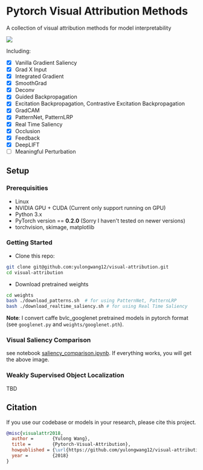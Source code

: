# Pytorch Visual Attribution Methods

A collection of visual attribution methods for model interpretability

![](./images/tusker_saliency.png)

Including:
- [x] Vanilla Gradient Saliency
- [x] Grad X Input
- [x] Integrated Gradient
- [x] SmoothGrad
- [x] Deconv
- [x] Guided Backpropagation
- [x] Excitation Backpropagation, Contrastive Excitation Backpropagation
- [x] GradCAM
- [x] PatternNet, PatternLRP
- [x] Real Time Saliency
- [x] Occlusion
- [x] Feedback
- [x] DeepLIFT
- [ ] Meaningful Perturbation

## Setup

### Prerequisities
- Linux
- NVIDIA GPU + CUDA (Current only support running on GPU)
- Python 3.x
- PyTorch version == **0.2.0** (Sorry I haven't tested on newer versions)
- torchvision, skimage, matplotlib

### Getting Started
- Clone this repo:
```bash
git clone git@github.com:yulongwang12/visual-attribution.git
cd visual-attribution
```
- Download pretrained weights
```bash
cd weights
bash ./download_patterns.sh  # for using PatternNet, PatternLRP
bash ./download_realtime_saliency.sh # for using Real Time Saliency
```
**Note**: I convert caffe bvlc_googlenet pretrained models in pytorch format (see `googlenet.py` and `weights/googlenet.pth`). 

### Visual Saliency Comparison
see notebook [saliency_comparison.ipynb](./notebooks/saliency_comparison.ipynb). If everything works, you will get the above image.

### Weakly Supervised Object Localization
TBD

## Citation
If you use our codebase or models in your research, please cite this project.
```bibtex
@misc{visualattr2018,
  author =       {Yulong Wang},
  title =        {Pytorch-Visual-Attribution},
  howpublished = {\url{https://github.com/yulongwang12/visual-attribution}},
  year =         {2018}
}
```
